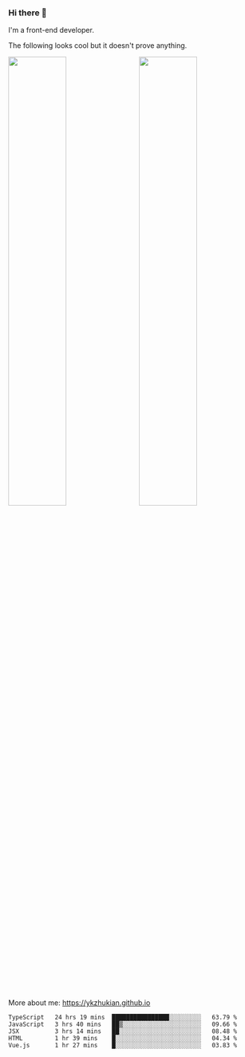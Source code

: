 ### Hi there 👋

I'm a front-end developer.

The following looks cool but it doesn't prove anything.

[<img align="right" width="48%" src="https://github-readme-stats.vercel.app/api?username=ykzhukian&show_icons=true&theme=dracula">](https://github.com/anuraghazra/github-readme-stats)

[<img width="48%" src="https://github-readme-stats.vercel.app/api/top-langs/?username=ykzhukian&layout=compact&theme=dracula">](https://github.com/anuraghazra/github-readme-stats)

More about me: 
https://ykzhukian.github.io

<!--START_SECTION:waka-->
```text
TypeScript   24 hrs 19 mins  ████████████████░░░░░░░░░   63.79 % 
JavaScript   3 hrs 40 mins   ██▒░░░░░░░░░░░░░░░░░░░░░░   09.66 % 
JSX          3 hrs 14 mins   ██░░░░░░░░░░░░░░░░░░░░░░░   08.48 % 
HTML         1 hr 39 mins    █░░░░░░░░░░░░░░░░░░░░░░░░   04.34 % 
Vue.js       1 hr 27 mins    █░░░░░░░░░░░░░░░░░░░░░░░░   03.83 % 
```
<!--END_SECTION:waka-->
